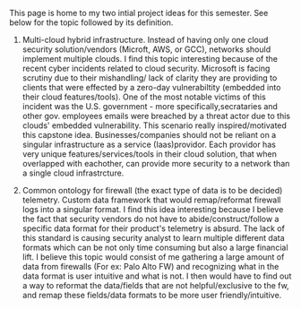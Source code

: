This page is home to my two intial project ideas for this semester. See below for the topic followed by its definition. 

1. Multi-cloud hybrid infrastructure. Instead of having only one cloud security solution/vendors (Microft, AWS, or GCC), networks should implement multiple clouds. I find this topic interesting because of the recent cyber incidents related to cloud security. Microsoft is facing scrutiny due to their mishandling/ lack of clarity they are providing to  clients that were effected by a zero-day vulnerabiltity (embedded into their cloud features/tools). One of the most notable victims of this incident was the U.S. government - more specifically,secrataries and other gov. employees emails were breached by a threat actor due to this clouds' embedded vulnerability. This scenario really inspired/motivated this capstone idea. Businesses/companies should not be reliant on a singular infrastructure as a service (Iaas)providor. Each providor has very unique features/services/tools in their cloud solution, that when overlapped with eachother, can provide more security to a network than a single cloud infrastrcture. 

2. Common ontology for firewall (the exact type of data is to be decided) telemetry. Custom data framework that would remap/reformat firewall logs into a singular format. I find this idea interesting because I believe the fact that security vendors do not have to abide/construct/follow a specific data format for their product's telemetry is absurd. The lack of this standard is causing security analyst to learn multiple different data formats which can be not only time consuming but also a large financial lift. I believe this topic would consist of me gathering a large amount of data from firewalls (For ex: Palo Alto FW) and recognizing what in the data format is user intuitive and what is not. I then would have to find out a way to reformat the data/fields that are not helpful/exclusive to the fw, and remap these fields/data formats to be more user friendly/intuitive. 